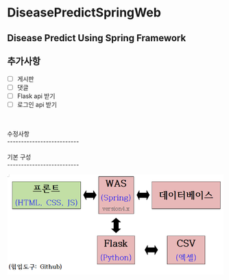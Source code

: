 # DiseasePredictSpringWeb
Disease Predict Using Spring Framework
<br>
<br>
추가사항 <br>
--------------------------

- [ ] 게시판 <br>
- [ ] 댓글 <br>
- [ ] Flask api 받기 <br>
- [ ] 로그인 api 받기 <br>

<br>
<br>
수정사항 <br>
--------------------------

<br>

<br>
기본 구성 <br>
--------------------------

<img src="img/basic_map.png">  <br>


